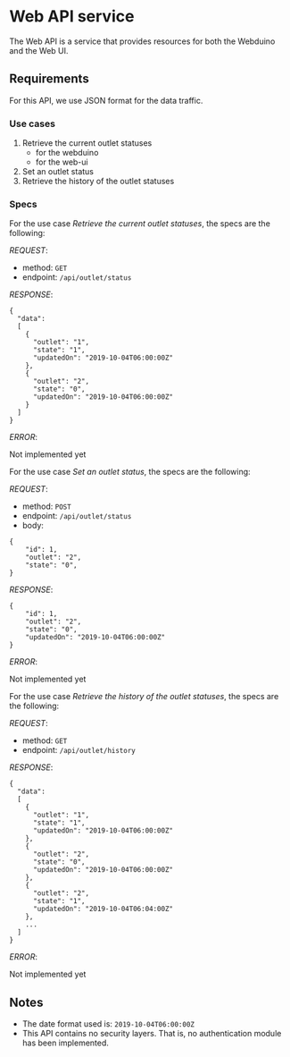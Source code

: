 # Web API service

The Web API is a service that provides resources for both the Webduino and the Web UI.

## Requirements
For this API, we use JSON format for the data traffic.

### Use cases
1. Retrieve the current outlet statuses
    * for the webduino
    * for the web-ui
2. Set an outlet status
3. Retrieve the history of the outlet statuses

### Specs
For the use case *Retrieve the current outlet statuses*, the specs are the following:

*REQUEST*:
* method: `GET`
* endpoint: `/api/outlet/status`

*RESPONSE*:
```
{
  "data":
  [
    {
      "outlet": "1",
      "state": "1",
      "updatedOn": "2019-10-04T06:00:00Z"
    },
    {
      "outlet": "2",
      "state": "0",
      "updatedOn": "2019-10-04T06:00:00Z"
    }
  ]
}
```

*ERROR*:

Not implemented yet

For the use case *Set an outlet status*, the specs are the following:

*REQUEST*:
* method: `POST`
* endpoint: `/api/outlet/status`
* body:
```
{
    "id": 1,
    "outlet": "2",
    "state": "0",
}
```

*RESPONSE*:
```
{
    "id": 1,
    "outlet": "2",
    "state": "0",
    "updatedOn": "2019-10-04T06:00:00Z"
}
```

*ERROR*:

Not implemented yet


For the use case *Retrieve the history of the outlet statuses*, the specs are the following:

*REQUEST*:
* method: `GET`
* endpoint: `/api/outlet/history`

*RESPONSE*:
```
{
  "data":
  [
    {
      "outlet": "1",
      "state": "1",
      "updatedOn": "2019-10-04T06:00:00Z"
    },
    {
      "outlet": "2",
      "state": "0",
      "updatedOn": "2019-10-04T06:00:00Z"
    },
    {
      "outlet": "2",
      "state": "1",
      "updatedOn": "2019-10-04T06:04:00Z"
    },
    ...
  ]
}
```

*ERROR*:

Not implemented yet

## Notes
* The date format used is: `2019-10-04T06:00:00Z`
* This API contains no security layers. That is, no authentication module has been implemented.
